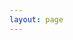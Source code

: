```yaml
---
layout: page
---
```

<style>
.avatar-img {
  width: 100%;
  height: 100%;
}
</style>

<script setup>
import {
  VPTeamPage,
  VPTeamPageTitle,
  VPTeamMembers
} from 'vitepress/theme';

const members = [
  {
    avatar: 'https://media-exp1.licdn.com/dms/image/C4D03AQHD65c42GhlsA/profile-displayphoto-shrink_800_800/0/1641324626490?e=1669248000&v=beta&t=FZ7k2acrEu9YnaI46Ct1yWPFK51La-Siy4VP8vsJBkM',
    name: 'Andrei Petrov',
    title: 'Frontend developer',
    links: [
      { icon: 'github', link: 'https://github.com/ndt080' },
      { icon: 'linkedin', link: 'https://www.linkedin.com/in/andrei-petrov-20a110228/' },
    ]
  },
  {
    avatar: 'https://media-exp1.licdn.com/dms/image/C4D03AQEutJEhvbNH1A/profile-displayphoto-shrink_800_800/0/1638476428565?e=1669248000&v=beta&t=hHPkkpyBO4RuhLlZUv9aybvGMeD87DecK39k7v290tE',
    name: 'Pavel Hardzei',
    title: 'Backend developer',
    links: [
      { icon: 'github', link: 'https://github.com/pavelhardzei' },
      { icon: 'linkedin', link: 'https://www.linkedin.com/in/pavelhardzei/' },
    ]
  },
]
</script>

<VPTeamPage>
  <VPTeamPageTitle>
    <template #title>
      Our Team
    </template>
    <template #lead>
      The development of Darktheater is guided by a cool
      team, some of whom have chosen to be featured below.
    </template>
  </VPTeamPageTitle>
  <VPTeamMembers
    :members="members"
  />
</VPTeamPage>
